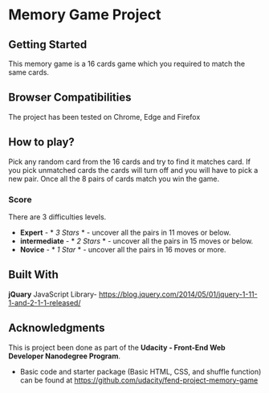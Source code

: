 # Memory Game Project

## Getting Started
This memory game is a 16 cards game which you required to match the same cards.   

## Browser Compatibilities
The project has been tested on Chrome, Edge and Firefox

## How to play?
Pick any random card from the 16 cards and try to find it matches card. 
If you pick unmatched cards the cards will turn off and you will have to pick a new pair. 
Once all the 8 pairs of cards match you win the game.

### Score
There are 3 difficulties levels.
* **Expert** - * *3 Stars* * - uncover all the pairs in 11 moves or below.
* **intermediate** - * *2 Stars* * - uncover all the pairs in 15 moves or below.
* **Novice** - * *1 Star* * - uncover all the pairs in 16 moves or more.


## Built With
**jQuary** JavaScript Library- https://blog.jquery.com/2014/05/01/jquery-1-11-1-and-2-1-1-released/


## Acknowledgments
This is project been done as part of the **Udacity - Front-End Web Developer Nanodegree Program**.  
* Basic code and starter package (Basic HTML, CSS, and shuffle function) can be found at https://github.com/udacity/fend-project-memory-game
